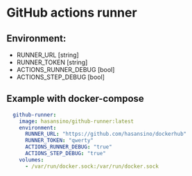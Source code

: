 # GitHub actions runner

## Environment:                       

  * RUNNER_URL [string]
  * RUNNER_TOKEN [string]
  * ACTIONS_RUNNER_DEBUG [bool]
  * ACTIONS_STEP_DEBUG [bool]

## Example with docker-compose

```yaml
  github-runner:
    image: hasansino/github-runner:latest
    environment:
      RUNNER_URL: "https://github.com/hasansino/dockerhub"
      RUNNER_TOKEN: "qwerty"
      ACTIONS_RUNNER_DEBUG: "true"
      ACTIONS_STEP_DEBUG: "true"
    volumes:
      - /var/run/docker.sock:/var/run/docker.sock
```
